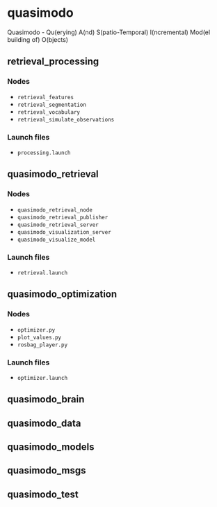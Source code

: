 # quasimodo
Quasimodo - Qu(erying) A(nd) S(patio-Temporal) I(ncremental) Mod(el building of) O(bjects)

## retrieval_processing

### Nodes

* `retrieval_features`
* `retrieval_segmentation`
* `retrieval_vocabulary`
* `retrieval_simulate_observations`

### Launch files

* `processing.launch`

## quasimodo_retrieval

### Nodes

* `quasimodo_retrieval_node`
* `quasimodo_retrieval_publisher`
* `quasimodo_retrieval_server`
* `quasimodo_visualization_server`
* `quasimodo_visualize_model`

### Launch files

* `retrieval.launch`

## quasimodo_optimization

### Nodes

* `optimizer.py`
* `plot_values.py`
* `rosbag_player.py`

### Launch files

* `optimizer.launch`

## quasimodo_brain

## quasimodo_data

## quasimodo_models

## quasimodo_msgs

## quasimodo_test
